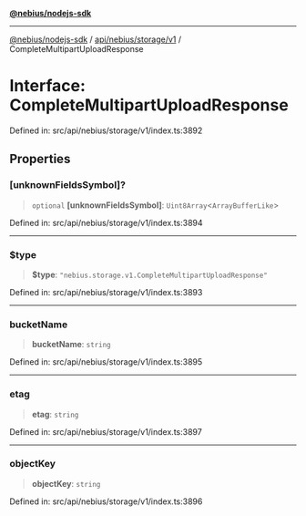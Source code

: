 [**@nebius/nodejs-sdk**](../../../../../README.md)

***

[@nebius/nodejs-sdk](../../../../../README.md) / [api/nebius/storage/v1](../README.md) / CompleteMultipartUploadResponse

# Interface: CompleteMultipartUploadResponse

Defined in: src/api/nebius/storage/v1/index.ts:3892

## Properties

### \[unknownFieldsSymbol\]?

> `optional` **\[unknownFieldsSymbol\]**: `Uint8Array`\<`ArrayBufferLike`\>

Defined in: src/api/nebius/storage/v1/index.ts:3894

***

### $type

> **$type**: `"nebius.storage.v1.CompleteMultipartUploadResponse"`

Defined in: src/api/nebius/storage/v1/index.ts:3893

***

### bucketName

> **bucketName**: `string`

Defined in: src/api/nebius/storage/v1/index.ts:3895

***

### etag

> **etag**: `string`

Defined in: src/api/nebius/storage/v1/index.ts:3897

***

### objectKey

> **objectKey**: `string`

Defined in: src/api/nebius/storage/v1/index.ts:3896
